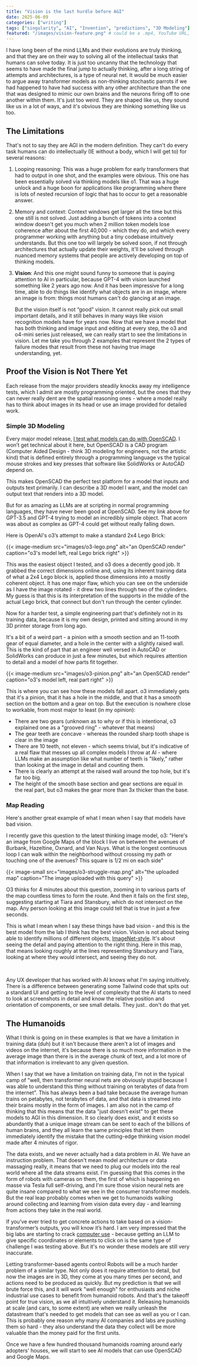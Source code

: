 ```yaml
---
title: "Vision is the last hurdle before AGI"
date: 2025-06-09
categories: ["writing"]
tags: ["singularity", "AI", "Invention", "predictions", "3D Modeling"]
featured: "/images/vision-feature.png" # could be a .mp4, YouTube URL, whatever
---
```


I have long been of the mind LLMs and their evolutions are truly thinking, and that they are on their way to solving all of the intellectual tasks that humans can solve today. It is just too uncanny that the technology that seems to have made the final jump to actually thinking, after a long string of attempts and architectures, is a type of neural net. It would be much easier to argue away transformer models as non-thinking stochastic parrots if we had happened to have had success with any other architecture than the one that was designed to mimic our own brains and the neurons firing off to one another within them. It's just too weird. They are shaped like us, they sound like us in a lot of ways, and it's obvious they are thinking something like us too.

## The Limitations

That's not to say they are AGI in the modern definition. They can't do every task humans can do intellectually (IE without a body, which I will get to) for several reasons:

1. Looping reasoning:
   This was a huge problem for early transformers that had to output in one shot, and the examples were obvious. This one has been essentially solved via thinking models like o1. That was a huge unlock and a huge boon for applications like programming where there is lots of nested recursion of logic that has to occur to get a reasonable answer.

2. Memory and context:
   Context windows get larger all the time but this one still is not solved. Just adding a bunch of tokens into a context window doesn't get you much when 2 million token models lose coherence after about the first 40,000 - which they do, and which every programmer working with anything but a tiny codebase intuitively understands. But this one too will largely be solved soon, if not through architectures that actually update their weights, it'll be solved through nuanced memory systems that people are actively developing on top of thinking models.

3. **Vision**:
   And this one might sound funny to someone that is paying attention to AI in particular, because GPT-4 with vision launched something like 2 years ago now. And it has been impressive for a long time, able to do things like identify what objects are in an image, where an image is from: things most humans can't do glancing at an image.

   But the vision itself is not “good” vision. It cannot really pick out small important details, and it still behaves in many ways like vision recognition models have for years now. Now that we have a model that has both thinking and image input and editing at every step, the o3 and o4-mini series just released, we can really start to see the limitations in vision. Let me take you through 2 examples that represent the 2 types of failure modes that result from these not having true image understanding, yet.

## Proof the Vision is Not There Yet

Each release from the major providers steadily knocks away my intelligence tests, which I admit are mostly programming oriented, but the ones that they can never really dent are the spatial reasoning ones - where a model really has to think about images in its head or use an image provided for detailed work.

### Simple 3D Modeling

Every major model release, [I test what models can do with OpenSCAD](/3d-modeling-with-ai). I won’t get technical about it here, but OpenSCAD is a CAD program (Computer Aided Design - think 3D modeling for engineers, not the artistic kind) that is defined entirely through a programming language vs the typical mouse strokes and key presses that software like SolidWorks or AutoCAD depend on.

This makes OpenSCAD the perfect test platform for a model that inputs and outputs text primarily. I can describe a 3D model I want, and the model can output text that renders into a 3D model.

But for as amazing as LLMs are at scripting in normal programming languages, they have never been good at OpenSCAD. See my link above for GPT-3.5 and GPT-4 trying to model an incredibly simple object. That acorn was about as complex as GPT-4 could get without really falling down.

Here is OpenAI's o3’s attempt to make a standard 2x4 Lego Brick:

{{< image-medium
    src="images/o3-lego.png"
    alt="an OpenSCAD render"
    caption="o3's model left, real Lego brick right" >}}

This was the easiest object I tested, and o3 does a decently good job. It grabbed the correct dimensions online and, using its inherent training data of what a 2x4 Lego block is, applied those dimensions into a mostly coherent object. It has one major flaw, which you can see on the underside as I have the image rotated - it drew two lines through two of the cylinders. My guess is that this is its interpretation of the supports in the middle of the actual Lego brick, that connect but don't run through the center cylinder.

Now for a harder test, a simple engineering part that's definitely not in its training data, because it is my own design, printed and sitting around in my 3D printer storage from long ago.

It's a bit of a weird part - a pinion with a smooth section and an 11-tooth gear of equal diameter, and a hole in the center with a slightly raised wall. This is the kind of part that an engineer well versed in AutoCAD or SolidWorks can produce in just a few minutes, but which requires attention to detail and a model of how parts fit together.

{{< image-medium
    src="images/o3-pinion.png"
    alt="an OpenSCAD render"
    caption="o3's model left, real part right" >}}

This is where you can see how these models fall apart. o3 immediately gets that it's a pinion, that it has a hole in the middle, and that it has a smooth section on the bottom and a gear on top. But the execution is nowhere close to workable, from most major to least (in my opinion):

- There are two gears (unknown as to why or if this is intentional, o3 explained one as a "grooved ring" - whatever that means)
- The gear teeth are concave - whereas the rounded sharp tooth shape is clear in the image
- There are 10 teeth, not eleven - which seems trivial, but it's indicative of a real flaw that messes up all complex models I throw at AI - where LLMs make an assumption like what number of teeth is "likely," rather than looking at the image in detail and counting them.
- There is clearly an attempt at the raised wall around the top hole, but it's far too big.
- The height of the smooth base section and gear sections are equal in the real part, but o3 makes the gear more than 3x thicker than the base.

### Map Reading

Here's another great example of what I mean when I say that models have bad vision.

I recently gave this question to the latest thinking image model, o3: "Here's an image from Google Maps of the block I live on between the avenues of Burbank, Hazeltine, Oxnard, and Van Nuys. What is the longest continuous loop I can walk within the neighborhood without crossing my path or touching one of the avenues? This square is 1/2 mi on each side"

{{< image-small
    src="images/o3-struggle-map.png"
    alt="the uploaded map"
    caption="The image uploaded with this query" >}}

O3 thinks for 4 minutes about this question, zooming in to various parts of the map countless times to form the route. And then it fails on the first step, suggesting starting at Tiara and Stansbury, which do not intersect on the map. Any person looking at this image could tell that is true in just a few seconds.

This is what I mean when I say these things have bad vision - and this is the best model from the lab I think has the best vision. Vision is not about being able to identify millions of different objects, [ImageNet-style](https://www.image-net.org/). It's about seeing the detail and paying attention to the right thing. Here in this map, that means looking roughly at the lines representing Stansbury and Tiara, looking at where they would intersect, and seeing they do not.

&nbsp;

Any UX developer that has worked with AI knows what I'm saying intuitively. There is a difference between generating some Tailwind code that spits out a standard UI and getting to the level of complexity that the AI starts to need to look at screenshots in detail and know the relative position and orientation of components, or see small details. They just.. don't do that yet.

## The Humanoids

What I think is going on in these examples is that we have a limitation in training data (duh) but it isn't because there aren't a lot of images and videos on the internet, it's because there is so much more information in the average image than there is in the average chunk of text, and a lot more of that information is irrelevant to any given question.

When I say that we have a limitation on training data, I'm not in the typical camp of "well, then transformer neural nets are obviously stupid because I was able to understand this thing without training on terabytes of data from the internet". This has always been a bad take because the average human trains on petabytes, not terabytes of data, and that data is streamed into their brains mostly in the form of images. I am also not in the camp of thinking that this means that the data "just doesn't exist" to get these models to AGI in this dimension. It so clearly does exist, and it exists so abundantly that a unique image stream can be sent to each of the billions of human brains, and they all learn the same principles that let them immediately identify the mistake that the cutting-edge thinking vision model made after 4 minutes of rigor.

The data exists, and we never actually had a data problem in AI. We have an instruction problem. That doesn't mean model architecture or data massaging really, it means that we need to plug our models into the real world where all the data streams exist. I'm guessing that this comes in the form of robots with cameras on them, the first of which is happening en masse via Tesla full self-driving, and I'm sure those vision neural nets are quite insane compared to what we see in the consumer transformer models. But the real leap probably comes when we get to humanoids walking around collecting and learning from vision data every day - and learning from actions they take in the real world.

If you’ve ever tried to get concrete actions to take based on a vision-transformer’s outputs, you will know it’s hard. I am very impressed that the big labs are starting to crack [computer use](https://docs.anthropic.com/en/docs/agents-and-tools/computer-use) - because getting an LLM to give specific coordinates or elements to click on is the same type of challenge I was testing above. But it's no wonder these models are still very inaccurate.

Letting transformer-based agents control Robots will be a much harder problem of a similar type. Not only does it require attention to detail, but now the images are in 3D, they come at you many times per second, and actions need to be produced as quickly. But my prediction is that we will brute force this, and it will work "well enough" for enthusiasts and niche industrial use cases to benefit from humanoid robots. And that's the takeoff point for true vision, as we all intuitively understand it. Releasing humanoids at scale (and cars, to some extent) are when we really unleash the datastream that's needed to get models that can see as well as you or I can. This is probably one reason why many AI companies and labs are pushing them so hard - they also understand the data they collect will be more valuable than the money paid for the first units.

Once we have a few hundred thousand humanoids roaming around early adopters' houses, we will start to see AI models that can use OpenSCAD and Google Maps.

